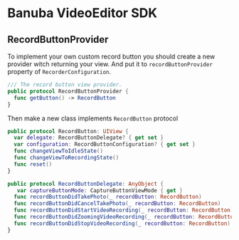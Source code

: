 # Banuba VideoEditor SDK
##  RecordButtonProvider

To implement your own custom record button you should create a new provider witсh returning your view. And put it to ```recordButtonProvider``` property of ```RecorderConfiguration```.
``` swift
/// The record button view provider.
public protocol RecordButtonProvider {
  func getButton() -> RecordButton
}
``` 
Then make a new class implements ``RecordButton`` protocol
``` swift
public protocol RecordButton: UIView {
  var delegate: RecordButtonDelegate? { get set }
  var configuration: RecordButtonConfiguration? { get set }
  func changeViewToIdleState()
  func changeViewToRecordingState()
  func reset()
}

public protocol RecordButtonDelegate: AnyObject {
   var captureButtonMode: CaptureButtonViewMode { get }
  func recordButtonDidTakePhoto(_ recordButton: RecordButton)
  func recordButtonDidCancelTakePhoto(_ recordButton: RecordButton)
  func recordButtonDidStartVideoRecording(_ recordButton: RecordButton)
  func recordButtonDidZoomingVideoRecording(_ recordButton: RecordButton, recognizer: UILongPressGestureRecognizer)
  func recordButtonDidStopVideoRecording(_ recordButton: RecordButton)
}
``` 